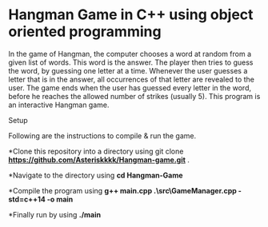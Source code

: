 # Hangman Game in C++ using object oriented programming

In the game of Hangman, the computer chooses a word at random from a given list of words. This word is the answer. The player then tries to guess the word, by guessing one letter at a time. Whenever the user guesses a letter that is in the answer, all occurrences of that letter are revealed to the user. The game ends when the user has guessed every letter in the word, before he reaches the allowed number of strikes (usually 5). This program is an interactive Hangman game.

Setup

Following are the instructions to compile & run the game.

*Clone this repository into a directory using git clone **https://github.com/Asteriskkkk/Hangman-game.git** .

*Navigate to the directory using **cd Hangman-Game**

*Compile the program using **g++ main.cpp .\src\GameManager.cpp -std=c++14 -o main**

*Finally run by using **./main**
